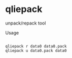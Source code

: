 # qliepack
unpack/repack tool

Usage
```

qliepack r data0 data0.pack
qliepack u data0.pack data0
```

